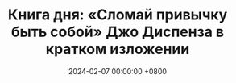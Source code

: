 ---
title: "Книга дня: «Сломай привычку быть собой» Джо Диспенза в кратком изложении"
description: >-
  Хотите изменить жизнь? Книга Джо Диспензы "Сломай Привычку Быть Собой" учит менять мышление и раскрывать потенциал через науку и медитацию!
date: 2024-02-07 00:00:00 +0800
categories: [Мышление, Конспекты-книг]
tags:
  [
    сломай-привычку,
    джо-диспенза,
    саморазвитие,
    личностный-рост,
    нейронаука,
    осознанность,
    медитация,
    нейропластичность,
    сознание,
    изменение-жизни,
    сила-разума,
    преодоление-ограничений,
    ментальная-сила,
    эмоциональное-исцеление,
    самопознание,
    перепрограммирование-разума,
    осознанный-выбор,
    психология-успеха,
    здоровье-мозга,
    внутренняя-сила,
    тренировка-разума,
    ментальная-ясность,
    позитивное-мышление,
    трансформация-жизни,
    управление-эмоциями,
    нейротехники,
    духовный-рост,
    самореализация,
    мотивация,
    нейротрансмиттеры,
    состояния-сознания,
    психология,
    вдохновение,
    личная-эффективность,
    привычки-мышления,
    сила-воли,
    сломай-привычку-быть-собой
  ]
image: 
alt: Книга Сломай Привычку Быть Собой Джо Диспензы
fallback:
  - 
  - 
---